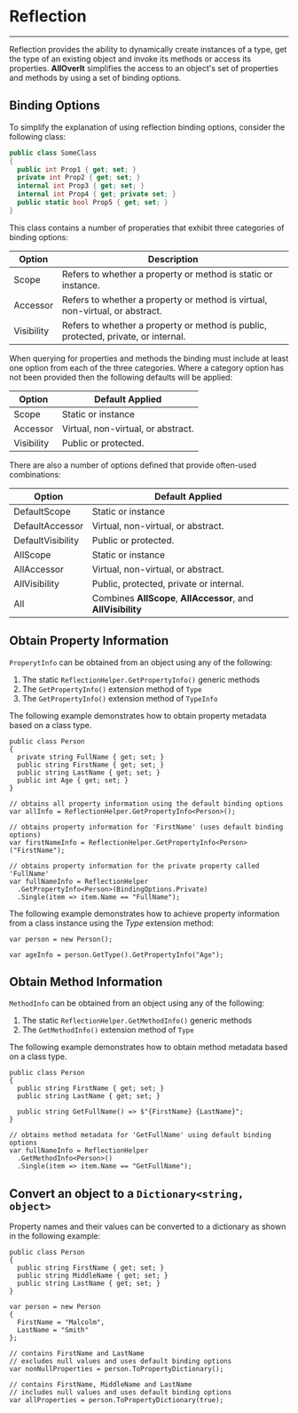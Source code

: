 # Reflection
---
Reflection provides the ability to dynamically create instances of a type, get the type of an existing object and invoke its methods or access its properties. **AllOverIt** simplifies the access to an object's set of properties and methods by using a set of binding options.

## Binding Options
To simplify the explanation of using reflection binding options, consider the following class:

```csharp
public class SomeClass
{
  public int Prop1 { get; set; }
  private int Prop2 { get; set; }
  internal int Prop3 { get; set; }
  internal int Prop4 { get; private set; }
  public static bool Prop5 { get; set; }
}
```

This class contains a number of properaties that exhibit three categories of binding options:

| Option | Description |
| ------ | ----------- |
| Scope | Refers to whether a property or method is static or instance. |
| Accessor | Refers to whether a property or method is virtual, non-virtual, or abstract. |
| Visibility | Refers to whether a property or method is public, protected, private, or internal. |

When querying for properties and methods the binding must include at least one option from each of the three categories. Where a category option has not been provided then the following defaults will be applied:

| Option | Default Applied |
| ------ | --------------- |
| Scope | Static or instance |
| Accessor | Virtual, non-virtual, or abstract. |
| Visibility | Public or protected. |

There are also a number of options defined that provide often-used combinations:

| Option | Default Applied |
| ------ | --------------- |
| DefaultScope | Static or instance |
| DefaultAccessor | Virtual, non-virtual, or abstract. |
| DefaultVisibility | Public or protected. |
| AllScope | Static or instance |
| AllAccessor | Virtual, non-virtual, or abstract. |
| AllVisibility | Public, protected, private or internal. |
| All | Combines **AllScope**, **AllAccessor**, and **AllVisibility** |

## Obtain Property Information
`ProperytInfo` can be obtained from an object using any of the following:

1. The static `ReflectionHelper.GetPropertyInfo()` generic methods
2. The `GetPropertyInfo()` extension method of `Type`
3. The `GetPropertyInfo()` extension method of `TypeInfo`

The following example demonstrates how to obtain property metadata based on a class type.

```
public class Person
{
  private string FullName { get; set; }
  public string FirstName { get; set; }
  public string LastName { get; set; }
  public int Age { get; set; }
}

// obtains all property information using the default binding options
var allInfo = ReflectionHelper.GetPropertyInfo<Person>();

// obtains property information for 'FirstName' (uses default binding options)
var firstNameInfo = ReflectionHelper.GetPropertyInfo<Person>("FirstName");

// obtains property information for the private property called 'FullName'
var fullNameInfo = ReflectionHelper
  .GetPropertyInfo<Person>(BindingOptions.Private)
  .Single(item => item.Name == "FullName");
```

The following example demonstrates how to achieve property information from a class instance using the *Type* extension method:

```
var person = new Person();

var ageInfo = person.GetType().GetPropertyInfo("Age");
```
## Obtain Method Information

`MethodInfo` can be obtained from an object using any of the following:

1. The static `ReflectionHelper.GetMethodInfo()` generic methods
2. The `GetMethodInfo()` extension method of `Type`

The following example demonstrates how to obtain method metadata based on a class type.

```
public class Person
{
  public string FirstName { get; set; }
  public string LastName { get; set; }

  public string GetFullName() => $"{FirstName} {LastName}";
}

// obtains method metadata for 'GetFullName' using default binding options
var fullNameInfo = ReflectionHelper
  .GetMethodInfo<Person>()
  .Single(item => item.Name == "GetFullName");
```

## Convert an object to a `Dictionary<string, object>`
Property names and their values can be converted to a dictionary as shown in the following example:

```
public class Person
{
  public string FirstName { get; set; }
  public string MiddleName { get; set; }
  public string LastName { get; set; }
}

var person = new Person
{
  FirstName = "Malcolm",
  LastName = "Smith"
};

// contains FirstName and LastName
// excludes null values and uses default binding options
var nonNullProperties = person.ToPropertyDictionary();

// contains FirstName, MiddleName and LastName
// includes null values and uses default binding options
var allProperties = person.ToPropertyDictionary(true);
```
